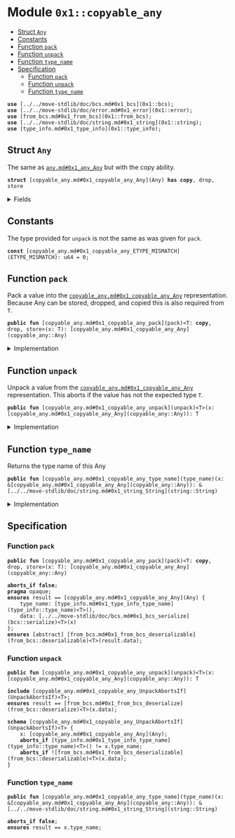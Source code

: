 
<a id="0x1_copyable_any"></a>

# Module `0x1::copyable_any`



-  [Struct `Any`](#0x1_copyable_any_Any)
-  [Constants](#@Constants_0)
-  [Function `pack`](#0x1_copyable_any_pack)
-  [Function `unpack`](#0x1_copyable_any_unpack)
-  [Function `type_name`](#0x1_copyable_any_type_name)
-  [Specification](#@Specification_1)
    -  [Function `pack`](#@Specification_1_pack)
    -  [Function `unpack`](#@Specification_1_unpack)
    -  [Function `type_name`](#@Specification_1_type_name)


<pre><code><b>use</b> [../../move-stdlib/doc/bcs.md#0x1_bcs](0x1::bcs);
<b>use</b> [../../move-stdlib/doc/error.md#0x1_error](0x1::error);
<b>use</b> [from_bcs.md#0x1_from_bcs](0x1::from_bcs);
<b>use</b> [../../move-stdlib/doc/string.md#0x1_string](0x1::string);
<b>use</b> [type_info.md#0x1_type_info](0x1::type_info);
</code></pre>



<a id="0x1_copyable_any_Any"></a>

## Struct `Any`

The same as <code>[any.md#0x1_any_Any](any::Any)</code> but with the copy ability.


<pre><code><b>struct</b> [copyable_any.md#0x1_copyable_any_Any](Any) <b>has</b> <b>copy</b>, drop, store
</code></pre>



<details>
<summary>Fields</summary>


<dl>
<dt>
<code>type_name: [../../move-stdlib/doc/string.md#0x1_string_String](string::String)</code>
</dt>
<dd>

</dd>
<dt>
<code>data: [../../move-stdlib/doc/vector.md#0x1_vector](vector)&lt;u8&gt;</code>
</dt>
<dd>

</dd>
</dl>


</details>

<a id="@Constants_0"></a>

## Constants


<a id="0x1_copyable_any_ETYPE_MISMATCH"></a>

The type provided for <code>unpack</code> is not the same as was given for <code>pack</code>.


<pre><code><b>const</b> [copyable_any.md#0x1_copyable_any_ETYPE_MISMATCH](ETYPE_MISMATCH): u64 = 0;
</code></pre>



<a id="0x1_copyable_any_pack"></a>

## Function `pack`

Pack a value into the <code>[copyable_any.md#0x1_copyable_any_Any](Any)</code> representation. Because Any can be stored, dropped, and copied this is
also required from <code>T</code>.


<pre><code><b>public</b> <b>fun</b> [copyable_any.md#0x1_copyable_any_pack](pack)&lt;T: <b>copy</b>, drop, store&gt;(x: T): [copyable_any.md#0x1_copyable_any_Any](copyable_any::Any)
</code></pre>



<details>
<summary>Implementation</summary>


<pre><code><b>public</b> <b>fun</b> [copyable_any.md#0x1_copyable_any_pack](pack)&lt;T: drop + store + <b>copy</b>&gt;(x: T): [copyable_any.md#0x1_copyable_any_Any](Any) {
    [copyable_any.md#0x1_copyable_any_Any](Any) {
        type_name: [type_info.md#0x1_type_info_type_name](type_info::type_name)&lt;T&gt;(),
        data: [../../move-stdlib/doc/bcs.md#0x1_bcs_to_bytes](bcs::to_bytes)(&x)
    }
}
</code></pre>



</details>

<a id="0x1_copyable_any_unpack"></a>

## Function `unpack`

Unpack a value from the <code>[copyable_any.md#0x1_copyable_any_Any](Any)</code> representation. This aborts if the value has not the expected type <code>T</code>.


<pre><code><b>public</b> <b>fun</b> [copyable_any.md#0x1_copyable_any_unpack](unpack)&lt;T&gt;(x: [copyable_any.md#0x1_copyable_any_Any](copyable_any::Any)): T
</code></pre>



<details>
<summary>Implementation</summary>


<pre><code><b>public</b> <b>fun</b> [copyable_any.md#0x1_copyable_any_unpack](unpack)&lt;T&gt;(x: [copyable_any.md#0x1_copyable_any_Any](Any)): T {
    <b>assert</b>!([type_info.md#0x1_type_info_type_name](type_info::type_name)&lt;T&gt;() == x.type_name, [../../move-stdlib/doc/error.md#0x1_error_invalid_argument](error::invalid_argument)([copyable_any.md#0x1_copyable_any_ETYPE_MISMATCH](ETYPE_MISMATCH)));
    from_bytes&lt;T&gt;(x.data)
}
</code></pre>



</details>

<a id="0x1_copyable_any_type_name"></a>

## Function `type_name`

Returns the type name of this Any


<pre><code><b>public</b> <b>fun</b> [copyable_any.md#0x1_copyable_any_type_name](type_name)(x: &[copyable_any.md#0x1_copyable_any_Any](copyable_any::Any)): &[../../move-stdlib/doc/string.md#0x1_string_String](string::String)
</code></pre>



<details>
<summary>Implementation</summary>


<pre><code><b>public</b> <b>fun</b> [copyable_any.md#0x1_copyable_any_type_name](type_name)(x: &[copyable_any.md#0x1_copyable_any_Any](Any)): &String {
    &x.type_name
}
</code></pre>



</details>

<a id="@Specification_1"></a>

## Specification


<a id="@Specification_1_pack"></a>

### Function `pack`


<pre><code><b>public</b> <b>fun</b> [copyable_any.md#0x1_copyable_any_pack](pack)&lt;T: <b>copy</b>, drop, store&gt;(x: T): [copyable_any.md#0x1_copyable_any_Any](copyable_any::Any)
</code></pre>




<pre><code><b>aborts_if</b> <b>false</b>;
<b>pragma</b> opaque;
<b>ensures</b> result == [copyable_any.md#0x1_copyable_any_Any](Any) {
    type_name: [type_info.md#0x1_type_info_type_name](type_info::type_name)&lt;T&gt;(),
    data: [../../move-stdlib/doc/bcs.md#0x1_bcs_serialize](bcs::serialize)&lt;T&gt;(x)
};
<b>ensures</b> [abstract] [from_bcs.md#0x1_from_bcs_deserializable](from_bcs::deserializable)&lt;T&gt;(result.data);
</code></pre>



<a id="@Specification_1_unpack"></a>

### Function `unpack`


<pre><code><b>public</b> <b>fun</b> [copyable_any.md#0x1_copyable_any_unpack](unpack)&lt;T&gt;(x: [copyable_any.md#0x1_copyable_any_Any](copyable_any::Any)): T
</code></pre>




<pre><code><b>include</b> [copyable_any.md#0x1_copyable_any_UnpackAbortsIf](UnpackAbortsIf)&lt;T&gt;;
<b>ensures</b> result == [from_bcs.md#0x1_from_bcs_deserialize](from_bcs::deserialize)&lt;T&gt;(x.data);
</code></pre>




<a id="0x1_copyable_any_UnpackAbortsIf"></a>


<pre><code><b>schema</b> [copyable_any.md#0x1_copyable_any_UnpackAbortsIf](UnpackAbortsIf)&lt;T&gt; {
    x: [copyable_any.md#0x1_copyable_any_Any](Any);
    <b>aborts_if</b> [type_info.md#0x1_type_info_type_name](type_info::type_name)&lt;T&gt;() != x.type_name;
    <b>aborts_if</b> ![from_bcs.md#0x1_from_bcs_deserializable](from_bcs::deserializable)&lt;T&gt;(x.data);
}
</code></pre>



<a id="@Specification_1_type_name"></a>

### Function `type_name`


<pre><code><b>public</b> <b>fun</b> [copyable_any.md#0x1_copyable_any_type_name](type_name)(x: &[copyable_any.md#0x1_copyable_any_Any](copyable_any::Any)): &[../../move-stdlib/doc/string.md#0x1_string_String](string::String)
</code></pre>




<pre><code><b>aborts_if</b> <b>false</b>;
<b>ensures</b> result == x.type_name;
</code></pre>


[move-book]: https://aptos.dev/move/book/SUMMARY
